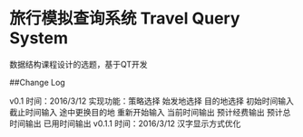 ﻿# 旅行模拟查询系统 Travel Query System
数据结构课程设计的选题，基于QT开发

##Change Log

v0.1 
时间：2016/3/12
实现功能：策略选择 始发地选择 目的地选择 初始时间输入 截止时间输入
途中更换目的地 重新开始输入 当前时间输出 预计经费输出
预计总时间输出 已用时间输出
v0.1.1
时间：2016/3/12
汉字显示方式优化
